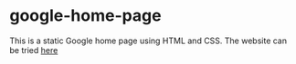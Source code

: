 # google-home-page
This is a static Google home page using HTML and CSS. The website can be tried <a href="https://giselle4web.github.io/google-home-page/">here